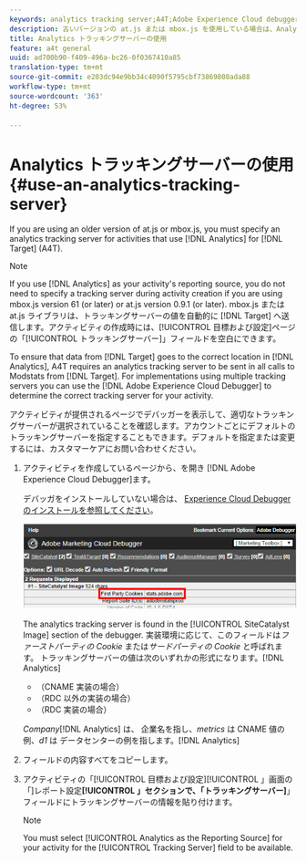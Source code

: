 ```yaml
---
keywords: analytics tracking server;A4T;Adobe Experience Cloud debugger;reporting source
description: 古いバージョンの at.js または mbox.js を使用している場合は、Analytics for Target（A4T）を使用するアクティビティ用に Analytics トラッキングサーバーを指定する必要があります。
title: Analytics トラッキングサーバーの使用
feature: a4t general
uuid: ad700b90-f409-496a-bc26-0f0367410a85
translation-type: tm+mt
source-git-commit: e203dc94e9bb34c4090f5795cbf73869808ada88
workflow-type: tm+mt
source-wordcount: '363'
ht-degree: 53%

---
```



# Analytics トラッキングサーバーの使用{#use-an-analytics-tracking-server}

If you are using an older version of at.js or mbox.js, you must specify an analytics tracking server for activities that use [!DNL Analytics] for [!DNL Target] (A4T).

>[!NOTE]
>
>If you use [!DNL Analytics] as your activity&#39;s reporting source, you do not need to specify a tracking server during activity creation if you are using mbox.js version 61 (or later) or at.js version 0.9.1 (or later). mbox.js または at.js ライブラリは、トラッキングサーバーの値を自動的に [!DNL Target] へ送信します。アクティビティの作成時には、[!UICONTROL 目標および設定]ページの「[!UICONTROL トラッキングサーバー]」フィールドを空白にできます。

To ensure that data from [!DNL Target] goes to the correct location in [!DNL Analytics], A4T requires an analytics tracking server to be sent in all calls to Modstats from [!DNL Target]. For implementations using multiple tracking servers you can use the [!DNL Adobe Experience Cloud Debugger] to determine the correct tracking server for your activity.

アクティビティが提供されるページでデバッガーを表示して、適切なトラッキングサーバーが選択されていることを確認します。アカウントごとにデフォルトのトラッキングサーバーを指定することもできます。デフォルトを指定または変更するには、カスタマーケアにお問い合わせください。

1. アクティビティを作成しているページから、を開き [!DNL Adobe Experience Cloud Debugger]ます。

   デバッガをインストールしていない場合は、 [Experience Cloud Debuggerのインストールを参照してください](https://docs.adobe.com/content/help/en/debugger/using/install-debugger.html)。

   ![](assets/Screen_DebuggerTrackServ.png)

   The analytics tracking server is found in the [!UICONTROL SiteCatalyst Image] section of the debugger. 実装環境に応じて、このフィールドは&#x200B;*ファーストパーティの Cookie* または&#x200B;*サードパーティの Cookie* と呼ばれます。 トラッキングサーバーの値は次のいずれかの形式になります。[!DNL Analytics]

   * （CNAME 実装の場合）
   * （RDC 以外の実装の場合）
   * （RDC 実装の場合）

   *Company*[!DNL Analytics] は、 企業名を指し、*metrics* は CNAME 値の例、*d1* は データセンターの例を指します。[!DNL Analytics]
1. フィールドの内容すべてをコピーします。
1. アクティビティの「[!UICONTROL 目標および設定][!UICONTROL 」画面の「]レポート設定&#x200B;**[!UICONTROL 」セクションで、「トラッキングサーバー]**」フィールドにトラッキングサーバーの情報を貼り付けます。

   >[!NOTE]
   >
   >You must select [!UICONTROL Analytics as the Reporting Source] for your activity for the [!UICONTROL Tracking Server] field to be available.

